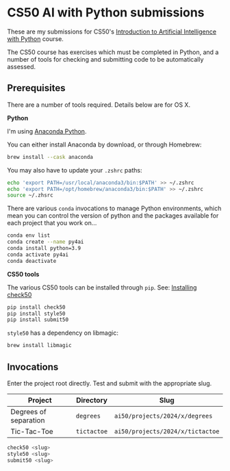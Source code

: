 # CS50 AI with Python submissions

These are my submissions for CS50's [Introduction to Artificial Intelligence with Python](https://pll.harvard.edu/course/cs50s-introduction-artificial-intelligence-python) course.

The CS50 course has exercises which must be completed in Python, and a number of tools for checking and submitting code to be automatically assessed.

## Prerequisites

There are a number of tools required. Details below are for OS X.

**Python**

I'm using [Anaconda Python](https://www.anaconda.com/).

You can either install Anaconda by download, or through Homebrew:

```bash
brew install --cask anaconda
```

You may also have to update your `.zshrc` paths:

```bash
echo 'export PATH=/usr/local/anaconda3/bin:$PATH' >> ~/.zshrc
echo 'export PATH=/opt/homebrew/anaconda3/bin:$PATH' >> ~/.zshrc
source ~/.zhsrc
```

There are various `conda` invocations to manage Python environments, which mean you can control the version of python and the packages available for each project that you work on...

```bash
conda env list
conda create --name py4ai
conda install python=3.9
conda activate py4ai
conda deactivate
```

**CS50 tools**

The various CS50 tools can be installed through `pip`. See: [Installing check50](https://cs50.readthedocs.io/projects/check50/en/latest/index.html)

```bash
pip install check50
pip install style50
pip install submit50
```

`style50` has a dependency on libmagic:

```bash
brew install libmagic
```

## Invocations

Enter the project root directly. Test and submit with the appropriate slug.

| Project               | Directory   | Slug                             |
| --------------------- | ----------- | -------------------------------- |
| Degrees of separation | `degrees`   | `ai50/projects/2024/x/degrees`   |
| Tic-Tac-Toe           | `tictactoe` | `ai50/projects/2024/x/tictactoe` |

```bash
check50 <slug>
style50 <slug>
submit50 <slug>
```
